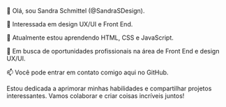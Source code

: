 👋 Olá, sou Sandra Schmittel (@SandraSDesign).

👀 Interessada em design UX/UI e Front End.

🌱 Atualmente estou aprendendo HTML, CSS e JavaScript.

💞️ Em busca de oportunidades profissionais na área de Front End e design UX/UI.

📫 Você pode entrar em contato comigo aqui no GitHub.

Estou dedicada a aprimorar minhas habilidades e compartilhar projetos interessantes. Vamos colaborar e criar coisas incríveis juntos!
